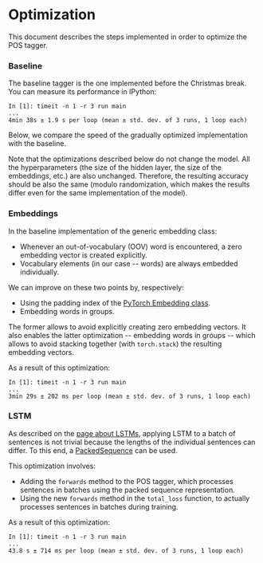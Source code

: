 # Optimization

This document describes the steps implemented in order to optimize the POS
tagger.


### Baseline

The baseline tagger is the one implemented before the Christmas break.
You can measure its performance in IPython:
```
In [1]: timeit -n 1 -r 3 run main
...
4min 38s ± 1.9 s per loop (mean ± std. dev. of 3 runs, 1 loop each)
```
Below, we compare the speed of the gradually optimized implementation with the
baseline.

<!---
You can get different numbers in absolute terms, of course, depending on the
machine you run the experiments on.
-->

Note that the optimizations described below do not change the model.  All the
hyperparameters (the size of the hidden layer, the size of the embeddings,
etc.) are also unchanged.  Therefore, the resulting accuracy should be also the
same (modulo randomization, which makes the results differ even for the same
implementation of the model).


### Embeddings

In the baseline implementation of the generic embedding class:
* Whenever an out-of-vocabulary (OOV) word is encountered, a zero embedding vector
  is created explicitly.
* Vocabulary elements (in our case -- words) are always embedded individually.

We can improve on these two points by, respectively:
* Using the padding index of the [PyTorch Embedding
  class](https://pytorch.org/docs/stable/nn.html#embedding).
* Embedding words in groups.

The former allows to avoid explicitly creating zero embedding vectors.  It also
enables the latter optimization -- embedding words in groups -- which allows to
avoid stacking together (with `torch.stack`) the resulting embedding vectors.

<!---
If we first create the embedding vectors and then stack them together, as in
the baseline implementation, the `backward` method of the `torch.stack`
function has to be used during backpropagation.  When we embed words in groups,
`torch.stack` is not used and, consequently, backpropagation is faster.
-->

<!---
If this is surprising, note that when several words are embedded together, we
first calculate the indices corresponding to the individual words, which does
not involve backpropagation because the indices are fixed, we only adapt the
corresponding embedding vectors during training.  Hence, the backward method of
the Embedding class also works ,,in a batch'', i.e., for the entire group of
words in parallel.
-->

As a result of this optimization:
```
In [1]: timeit -n 1 -r 3 run main
...
3min 29s ± 202 ms per loop (mean ± std. dev. of 3 runs, 1 loop each)
```

<!---
TODO: consider embedding for several sentences at the same time.
-->


### LSTM

As described on the [page about
LSTMs](https://github.com/kawu/hhu-dl-materials/blob/dev/high-api/lstm.md#dynamic-sequence-lengths),
applying LSTM to a batch of sentences is not trivial because the lengths of the
individual sentences can differ.  To this end, a
[PackedSequence](https://pytorch.org/docs/stable/nn.html?highlight=lstm#torch.nn.utils.rnn.PackedSequence)
can be used.

This optimization involves:
* Adding the `forwards` method to the POS tagger, which processes sentences in
  batches using the packed sequence representation.
  <!--- 
  (of course, you could use a different name for this method)
  -->
* Using the new `forwards` method in the `total_loss` function, to actually
  processes sentences in batches during training.

As a result of this optimization:
```
In [1]: timeit -n 1 -r 3 run main
...
43.8 s ± 714 ms per loop (mean ± std. dev. of 3 runs, 1 loop each)
```
